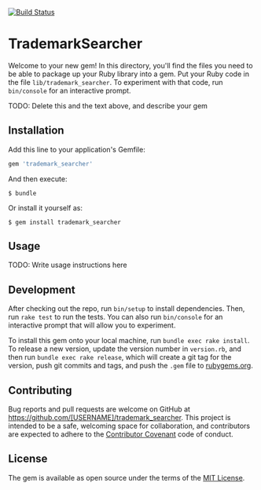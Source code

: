 [![Build Status](https://travis-ci.org/luckypool/trademark_searcher.svg?branch=master)](https://travis-ci.org/luckypool/trademark_searcher)

# TrademarkSearcher

Welcome to your new gem! In this directory, you'll find the files you need to be able to package up your Ruby library into a gem. Put your Ruby code in the file `lib/trademark_searcher`. To experiment with that code, run `bin/console` for an interactive prompt.

TODO: Delete this and the text above, and describe your gem

## Installation

Add this line to your application's Gemfile:

```ruby
gem 'trademark_searcher'
```

And then execute:

    $ bundle

Or install it yourself as:

    $ gem install trademark_searcher

## Usage

TODO: Write usage instructions here

## Development

After checking out the repo, run `bin/setup` to install dependencies. Then, run `rake test` to run the tests. You can also run `bin/console` for an interactive prompt that will allow you to experiment.

To install this gem onto your local machine, run `bundle exec rake install`. To release a new version, update the version number in `version.rb`, and then run `bundle exec rake release`, which will create a git tag for the version, push git commits and tags, and push the `.gem` file to [rubygems.org](https://rubygems.org).

## Contributing

Bug reports and pull requests are welcome on GitHub at https://github.com/[USERNAME]/trademark_searcher. This project is intended to be a safe, welcoming space for collaboration, and contributors are expected to adhere to the [Contributor Covenant](http://contributor-covenant.org) code of conduct.


## License

The gem is available as open source under the terms of the [MIT License](http://opensource.org/licenses/MIT).

